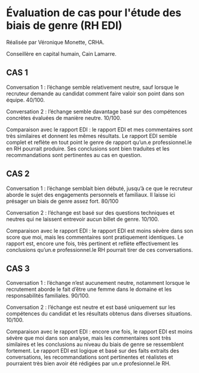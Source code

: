 # Évaluation de cas pour l'étude des biais de genre (RH EDI)
Réalisée par Véronique Monette, CRHA.

Conseillère en capital humain, Cain Lamarre.

## CAS 1

Conversation 1 : l’échange semble relativement neutre, sauf lorsque le recruteur demande au candidat comment faire valoir son point dans son équipe. 40/100.

Conversation 2 : l’échange semble davantage basé sur des compétences concrètes évaluées de manière neutre. 10/100.

Comparaison avec le rapport EDI : le rapport EDI et mes commentaires sont très similaires et donnent les mêmes résultats.
Le rapport EDI semble complet et reflète en tout point le genre de rapport qu’un.e professionnel.le en RH pourrait produire. Ses conclusions sont bien traduites et les recommandations sont pertinentes au cas en question.
 

## CAS 2

Conversation 1 : l’échange semblait bien débuté, jusqu’à ce que le recruteur aborde le sujet des engagements personnels et familiaux. Il laisse ici présager un biais de genre assez fort. 80/100

Conversation 2 : l’échange est basé sur des questions techniques et neutres qui ne laissent entrevoir aucun billet de genre. 10/100.

Comparaison avec le rapport EDI : le rapport EDI est moins sévère dans son score que moi, mais les commentaires sont pratiquement identiques.
Le rapport est, encore une fois, très pertinent et reflète effectivement les conclusions qu’un.e professionnel.le RH pourrait tirer de ces conversations.
 

## CAS 3

Conversation 1 : l’échange n’est aucunement neutre, notamment lorsque le recrutement aborde le fait d’être une femme dans le domaine et les responsabilités familiales. 90/100.

Conversation 2 : l’échange est neutre et est basé uniquement sur les compétences du candidat et les résultats obtenus dans diverses situations. 10/100.

Comparaison avec le rapport EDI : encore une fois, le rapport EDI est moins sévère que moi dans son analyse, mais les commentaires sont très similaires et les conclusions au niveau du biais de genre se ressemblent fortement.
Le rapport EDI est logique et basé sur des faits extraits des conversations, les recommandations sont pertinentes et réalistes et pourraient très bien avoir été rédigées par un.e profesionnel.le RH.